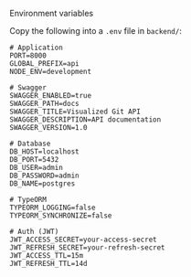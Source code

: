 Environment variables

Copy the following into a `.env` file in `backend/`:

```
# Application
PORT=8000
GLOBAL_PREFIX=api
NODE_ENV=development

# Swagger
SWAGGER_ENABLED=true
SWAGGER_PATH=docs
SWAGGER_TITLE=Visualized Git API
SWAGGER_DESCRIPTION=API documentation
SWAGGER_VERSION=1.0

# Database
DB_HOST=localhost
DB_PORT=5432
DB_USER=admin
DB_PASSWORD=admin
DB_NAME=postgres

# TypeORM
TYPEORM_LOGGING=false
TYPEORM_SYNCHRONIZE=false

# Auth (JWT)
JWT_ACCESS_SECRET=your-access-secret
JWT_REFRESH_SECRET=your-refresh-secret
JWT_ACCESS_TTL=15m
JWT_REFRESH_TTL=14d
```


